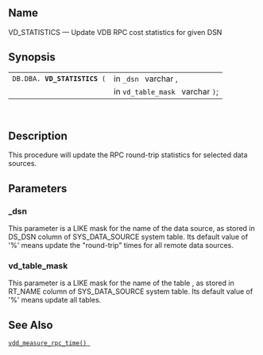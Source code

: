 <div id="fn_vd_statistics" class="refentry">

<div class="titlepage">

</div>

<div class="refnamediv">

## Name

VD_STATISTICS — Update VDB RPC cost statistics for given DSN

</div>

<div class="refsynopsisdiv">

## Synopsis

<div id="fsyn_vd_statistics" class="funcsynopsis">

|                                   |                                  |
|-----------------------------------|----------------------------------|
| `DB.DBA. `**`VD_STATISTICS`**` (` | in `_dsn ` varchar ,             |
|                                   | in `vd_table_mask ` varchar `)`; |

<div class="funcprototype-spacer">

 

</div>

</div>

</div>

<div id="desc_vd_statistics" class="refsect1">

## Description

This procedure will update the RPC round-trip statistics for selected
data sources.

</div>

<div id="params_vd_statistics" class="refsect1">

## Parameters

<div id="id118164" class="refsect2">

### \_dsn

This parameter is a LIKE mask for the name of the data source, as stored
in DS_DSN column of SYS_DATA_SOURCE system table. Its default value of
'%' means update the "round-trip" times for all remote data sources.

</div>

<div id="id118167" class="refsect2">

### vd_table_mask

This parameter is a LIKE mask for the name of the table , as stored in
RT_NAME column of SYS_DATA_SOURCE system table. Its default value of '%'
means update all tables.

</div>

</div>

<div id="seealso_vd_statistics" class="refsect1">

## See Also

<a href="fn_vdd_measure_rpc_time.html" class="link"
title="vdd_measure_rpc_time"><code
class="function">vdd_measure_rpc_time() </code></a>

</div>

</div>

